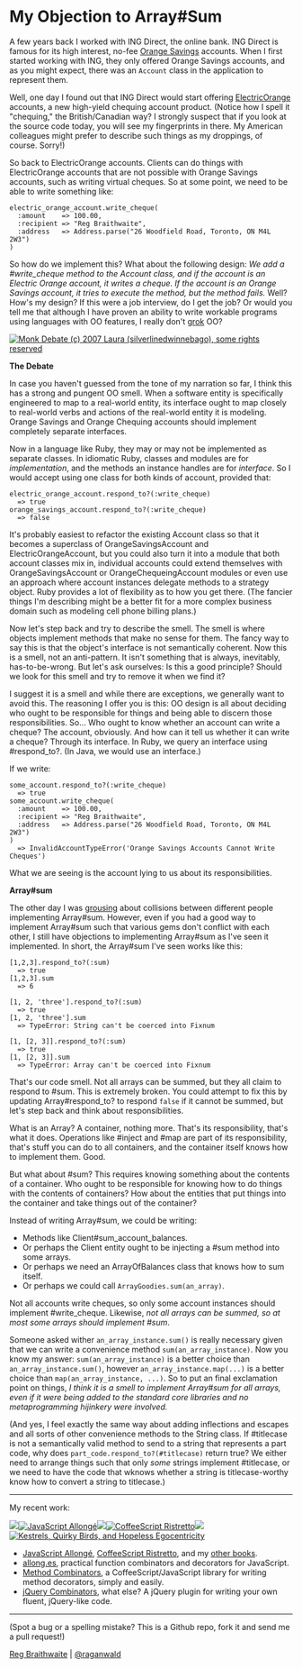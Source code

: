 My Objection to Array#Sum
===

A few years back I worked with ING Direct, the online bank. ING Direct is famous for its high interest, no-fee [Orange Savings](http://home.ingdirect.com/products/products.asp?s=OrangeSavingsAccount "Savings Account rate information from ING DIRECT") accounts. When I first started working with ING, they only offered Orange Savings accounts, and as you might expect, there was an `Account` class in the application to represent them.

Well, one day I found out that ING Direct would start offering [ElectricOrange](http://home.ingdirect.com/products/products.asp?s=ElectricOrange "High Yield Checking Account from ING DIRECT") accounts, a new high-yield chequing account product. (Notice how I spell it "chequing," the British/Canadian way? I strongly suspect that if you look at the source code today, you will see my fingerprints in there. My American colleagues might prefer to describe such things as my droppings, of course. Sorry!)

So back to ElectricOrange accounts. Clients can do things with ElectricOrange accounts that are not possible with Orange Savings accounts, such as writing virtual cheques. So at some point, we need to be able to write something like:

    electric_orange_account.write_cheque(
      :amount    => 100.00,
      :recipient => "Reg Braithwaite",
      :address   => Address.parse("26 Woodfield Road, Toronto, ON M4L 2W3")
    )

So how do we implement this? What about the following design: *We add a #write\_cheque method to the Account class, and if the account is an Electric Orange account, it writes a cheque. If the account is an Orange Savings account, it tries to execute the method, but the method fails.* Well? How's my design? If this were a job interview, do I get the job? Or would you tell me that although I have proven an ability to write workable programs using languages with OO features, I really don't [grok](http://en.wikipedia.org/wiki/Grok "Grok - Wikipedia, the free encyclopedia") OO?

[![Monk Debate (c) 2007 Laura (silverlinedwinnebago), some rights reserved](http://farm2.static.flickr.com/1038/1424137472_d7bfcc9f08_d.jpg)](http://www.flickr.com/photos/silverlinedwinnebago/1424137472/ "Monk Debate (c) 2007 Laura (silverlinedwinnebago), some rights reserved") 

**The Debate**

In case you haven't guessed from the tone of my narration so far, I think this has a strong and pungent OO smell. When a software entity is specifically engineered to map to a real-world entity, its interface ought to map closely to real-world verbs and actions of the real-world entity it is modeling. Orange Savings and Orange Chequing accounts should implement completely separate interfaces.

Now in a language like Ruby, they may or may not be implemented as separate classes. In idiomatic Ruby, classes and modules are for *implementation*, and the methods an instance handles are for *interface*. So I would accept using one class for both kinds of account, provided that:

    electric_orange_account.respond_to?(:write_cheque)
      => true
    orange_savings_account.respond_to?(:write_cheque)
      => false

It's probably easiest to refactor the existing Account class so that it becomes a superclass of OrangeSavingsAccount and ElectricOrangeAccount, but you could also turn it into a module that both account classes mix in, individual accounts could extend themselves with OrangeSavingsAccount or OrangeChequeingAccount modules or even use an approach where account instances delegate methods to a strategy object. Ruby provides a lot of flexibility as to how you get there. (The fancier things I'm describing might be a better fit for a more complex business domain such as modeling cell phone billing plans.)

Now let's step back and try to describe the smell. The smell is where objects implement methods that make no sense for them. The fancy way to say this is that the object's interface is not semantically coherent. Now this is a smell, not an anti-pattern. It isn't something that is always, inevitably, has-to-be-wrong. But let's ask ourselves: Is this a good principle? Should we look for this smell and try to remove it when we find it?

I suggest it is a smell and while there are exceptions, we generally want to avoid this. The reasoning I offer you is this: OO design is all about deciding who ought to be responsible for things and being able to discern those responsibilities. So... Who ought to know whether an account can write a cheque? The account, obviously. And how can it tell us whether it can write a cheque? Through its interface. In Ruby, we query an interface using #respond_to?. (In Java, we would use an interface.)

If we write:

    some_account.respond_to?(:write_cheque)
      => true
    some_account.write_cheque(
      :amount    => 100.00,
      :recipient => "Reg Braithwaite",
      :address   => Address.parse("26 Woodfield Road, Toronto, ON M4L 2W3")
    )
      => InvalidAccountTypeError('Orange Savings Accounts Cannot Write Cheques')

What we are seeing is the account lying to us about its responsibilities.

**Array#sum**

The other day I was [grousing](http://github.com/raganwald/homoiconic/blob/master/2009-04-08/sick.md#readme "I'm Sick of This Shit") about collisions between different people implementing Array#sum. However, even if you had a good way to implement Array#sum such that various gems don't conflict with each other, I still have objections to implementing Array#sum as I've seen it implemented. In short, the Array#sum I've seen works like this:

    [1,2,3].respond_to?(:sum)
      => true
    [1,2,3].sum
      => 6
      
    [1, 2, 'three'].respond_to?(:sum)
      => true
    [1, 2, 'three'].sum
      => TypeError: String can't be coerced into Fixnum
      
    [1, [2, 3]].respond_to?(:sum)
      => true
    [1, [2, 3]].sum
      => TypeError: Array can't be coerced into Fixnum
      
That's our code smell. Not all arrays can be summed, but they all claim to respond to #sum. This is extremely broken. You could attempt to fix this by updating Array#respond\_to? to respond `false` if it cannot be summed, but let's step back and think about responsibilities.

What is an Array? A container, nothing more. That's its responsibility, that's what it does. Operations like #inject and #map are part of its responsibility, that's stuff you can do to all containers, and the container itself knows how to implement them. Good.

But what about #sum? This requires knowing something about the contents of a container. Who ought to be responsible for knowing how to do things with the contents of containers? How about the entities that put things into the container and take things out of the container?

Instead of writing Array#sum, we could be writing:

* Methods like Client#sum\_account\_balances.
* Or perhaps the Client entity ought to be injecting a #sum method into some arrays.
* Or perhaps we need an ArrayOfBalances class that knows how to sum itself.
* Or perhaps we could call `ArrayGoodies.sum(an_array)`.

Not all accounts write cheques, so only some account instances should implement #write\_cheque. Likewise, *not all arrays can be summed, so at most some arrays should implement #sum*.

Someone asked wither `an_array_instance.sum()` is really necessary given that we can write a convenience method `sum(an_array_instance)`. Now you know my answer: `sum(an_array_instance)` is a better choice than `an_array_instance.sum()`, however `an_array_instance.map(...)` is a better choice than `map(an_array_instance, ...)`. So to put an final exclamation point on things, *I think it is a smell to implement Array#sum for all arrays, even if it were being added to the standard core libraries and no metaprogramming hijinkery were involved.*

(And yes, I feel exactly the same way about adding inflections and escapes and all sorts of other convenience methods to the String class. If #titlecase is not a semantically valid method to send to a string that represents a part code, why does `part_code.respond_to?(#titlecase)` return true? We either need to arrange things such that only *some* strings implement #titlecase, or we need to have the code that wknows whether a string is titlecase-worthy know how to convert a string to titlecase.)

---

My recent work:

![](http://i.minus.com/iL337yTdgFj7.png)[![JavaScript Allongé](http://i.minus.com/iW2E1A8M5UWe6.jpeg)](http://leanpub.com/javascript-allonge "JavaScript Allongé")![](http://i.minus.com/iL337yTdgFj7.png)[![CoffeeScript Ristretto](http://i.minus.com/iMmGxzIZkHSLD.jpeg)](http://leanpub.com/coffeescript-ristretto "CoffeeScript Ristretto")![](http://i.minus.com/iL337yTdgFj7.png)[![Kestrels, Quirky Birds, and Hopeless Egocentricity](http://i.minus.com/ibw1f1ARQ4bhi1.jpeg)](http://leanpub.com/combinators "Kestrels, Quirky Birds, and Hopeless Egocentricity")

* [JavaScript Allongé](http://leanpub.com/javascript-allonge), [CoffeeScript Ristretto](http://leanpub.com/coffeescript-ristretto), and my [other books](http://leanpub.com/u/raganwald).
* [allong.es](https://github.com/raganwald/allong.es), practical function combinators and decorators for JavaScript.
* [Method Combinators](https://github.com/raganwald/method-combinators), a CoffeeScript/JavaScript library for writing method decorators, simply and easily.
* [jQuery Combinators](http://github.com/raganwald/jquery-combinators), what else? A jQuery plugin for writing your own fluent, jQuery-like code.  

---

(Spot a bug or a spelling mistake? This is a Github repo, fork it and send me a pull request!)

[Reg Braithwaite](http://braythwayt.com) | [@raganwald](http://twitter.com/raganwald)